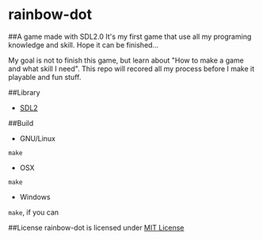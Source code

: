 rainbow-dot
===========

##A game made with SDL2.0
It's my first game that use all my programing knowledge and skill.
Hope it can be finished...

My goal is not to finish this game, but learn about "How to make a game and what skill I need".
This repo will recored all my process before I make it playable and fun stuff.

##Library

* [SDL2](http://www.libsdl.org/)

##Build

* GNU/Linux

`make`

* OSX

`make`

* Windows

`make`, if you can

##License
rainbow-dot is licensed under [MIT License](http://mit-license.org/)

